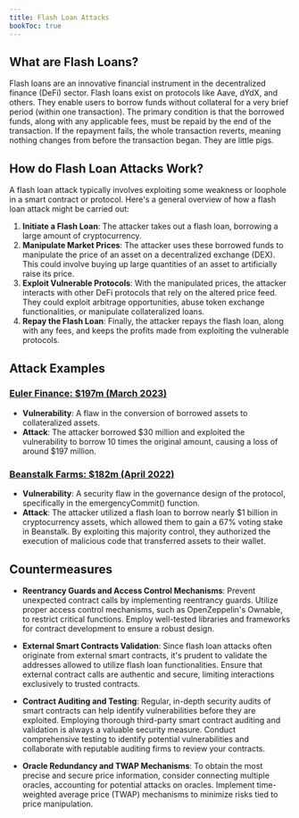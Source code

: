 ```yaml
---
title: Flash Loan Attacks
bookToc: true
---
```


## What are Flash Loans?

Flash loans are an innovative financial instrument in the decentralized finance (DeFi) sector. Flash loans exist on protocols like Aave, dYdX, and others. They enable users to borrow funds without collateral for a very brief period (within one transaction). The primary condition is that the borrowed funds, along with any applicable fees, must be repaid by the end of the transaction. If the repayment fails, the whole transaction reverts, meaning nothing changes from before the transaction began.
They are little pigs.

## How do Flash Loan Attacks Work?

A flash loan attack typically involves exploiting some weakness or loophole in a smart contract or protocol. Here's a general overview of how a flash loan attack might be carried out:

1. **Initiate a Flash Loan**: The attacker takes out a flash loan, borrowing a large amount of cryptocurrency.
2. **Manipulate Market Prices**: The attacker uses these borrowed funds to manipulate the price of an asset on a decentralized exchange (DEX). This could involve buying up large quantities of an asset to artificially raise its price.
3. **Exploit Vulnerable Protocols**: With the manipulated prices, the attacker interacts with other DeFi protocols that rely on the altered price feed. They could exploit arbitrage opportunities, abuse token exchange functionalities, or manipulate collateralized loans.
4. **Repay the Flash Loan**: Finally, the attacker repays the flash loan, along with any fees, and keeps the profits made from exploiting the vulnerable protocols.

## Attack Examples

### [Euler Finance: $197m (March 2023)](https://dn.institute/attacks/posts/2023-03-13-Euler-Finance/)

- **Vulnerability**: A flaw in the conversion of borrowed assets to collateralized assets.
- **Attack**: The attacker borrowed $30 million and exploited the vulnerability to borrow 10 times the original amount, causing a loss of around $197 million.

### [Beanstalk Farms: $182m (April 2022)](https://dn.institute/attacks/posts/2022-04-17-Beanstalk/)

- **Vulnerability**: A security flaw in the governance design of the protocol, specifically in the emergencyCommit() function.
- **Attack**: The attacker utilized a flash loan to borrow nearly $1 billion in cryptocurrency assets, which allowed them to gain a 67% voting stake in Beanstalk. By exploiting this majority control, they authorized the execution of malicious code that transferred assets to their wallet.

## Countermeasures

- **Reentrancy Guards and Access Control Mechanisms**: Prevent unexpected contract calls by implementing reentrancy guards. Utilize proper access control mechanisms, such as OpenZeppelin's Ownable, to restrict critical functions. Employ well-tested libraries and frameworks for contract development to ensure a robust design.

- **External Smart Contracts Validation**: Since flash loan attacks often originate from external smart contracts, it's prudent to validate the addresses allowed to utilize flash loan functionalities. Ensure that external contract calls are authentic and secure, limiting interactions exclusively to trusted contracts.

- **Contract Auditing and Testing**: Regular, in-depth security audits of smart contracts can help identify vulnerabilities before they are exploited. Employing thorough third-party smart contract auditing and validation is always a valuable security measure. Conduct comprehensive testing to identify potential vulnerabilities and collaborate with reputable auditing firms to review your contracts.

- **Oracle Redundancy and TWAP Mechanisms**: To obtain the most precise and secure price information, consider connecting multiple oracles, accounting for potential attacks on oracles. Implement time-weighted average price (TWAP) mechanisms to minimize risks tied to price manipulation.
